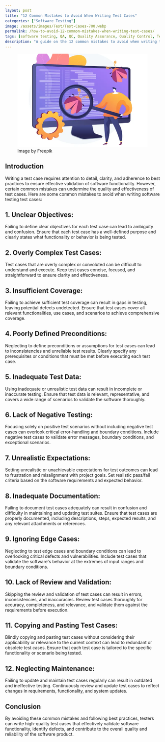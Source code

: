 ```yaml
---
layout: post
title: "12 Common Mistakes to Avoid When Writing Test Cases"
categories: ["Software Testing"]
image: /assets/images/Test/Test-Cases-700.webp
permalink: /how-to-avoid-12-common-mistakes-when-writing-test-cases/
tags: [software testing, QA, QC, Quality Assurance, Quality Control, Test Cases]
description: "A guide on the 12 common mistakes to avoid when writing test cases."
---
```


<figure>
  <img src="/assets/images/Test/Test-Cases-700.webp" alt="Common Test Case mistakes to avoid" />
  <figcaption>Image by Freepik</figcaption>
</figure>

<style>
@media (max-width: 767px) {
  img {
    width: 390px;
    height: 290px;
    
  }
}

@media (min-width: 1000px) {
  img {
    width: 700px;
    height: 500px;
  }
}
</style>

## Introduction

Writing a test case requires attention to detail, clarity, and adherence to best practices to ensure effective validation of software functionality. However, certain common mistakes can undermine the quality and effectiveness of test cases. Here are some common mistakes to avoid when writing software testing test cases:

## 1. Unclear Objectives:
Failing to define clear objectives for each test case can lead to ambiguity and confusion. Ensure that each test case has a well-defined purpose and clearly states what functionality or behavior is being tested.

## 2. Overly Complex Test Cases:
Test cases that are overly complex or convoluted can be difficult to understand and execute. Keep test cases concise, focused, and straightforward to ensure clarity and effectiveness.

## 3. Insufficient Coverage:
Failing to achieve sufficient test coverage can result in gaps in testing, leaving potential defects undetected. Ensure that test cases cover all relevant functionalities, use cases, and scenarios to achieve comprehensive coverage.

## 4. Poorly Defined Preconditions:
Neglecting to define preconditions or assumptions for test cases can lead to inconsistencies and unreliable test results. Clearly specify any prerequisites or conditions that must be met before executing each test case.

## 5. Inadequate Test Data:
Using inadequate or unrealistic test data can result in incomplete or inaccurate testing. Ensure that test data is relevant, representative, and covers a wide range of scenarios to validate the software thoroughly.

## 6. Lack of Negative Testing:
Focusing solely on positive test scenarios without including negative test cases can overlook critical error-handling and boundary conditions. Include negative test cases to validate error messages, boundary conditions, and exceptional scenarios.

## 7. Unrealistic Expectations:
Setting unrealistic or unachievable expectations for test outcomes can lead to frustration and misalignment with project goals. Set realistic pass/fail criteria based on the software requirements and expected behavior.

## 8. Inadequate Documentation:
Failing to document test cases adequately can result in confusion and difficulty in maintaining and updating test suites. Ensure that test cases are properly documented, including descriptions, steps, expected results, and any relevant attachments or references.

## 9. Ignoring Edge Cases:
Neglecting to test edge cases and boundary conditions can lead to overlooking critical defects and vulnerabilities. Include test cases that validate the software's behavior at the extremes of input ranges and boundary conditions.

## 10. Lack of Review and Validation:
Skipping the review and validation of test cases can result in errors, inconsistencies, and inaccuracies. Review test cases thoroughly for accuracy, completeness, and relevance, and validate them against the requirements before execution.

## 11. Copying and Pasting Test Cases:
Blindly copying and pasting test cases without considering their applicability or relevance to the current context can lead to redundant or obsolete test cases. Ensure that each test case is tailored to the specific functionality or scenario being tested.

## 12. Neglecting Maintenance:
Failing to update and maintain test cases regularly can result in outdated and ineffective testing. Continuously review and update test cases to reflect changes in requirements, functionality, and system updates.

## Conclusion
By avoiding these common mistakes and following best practices, testers can write high-quality test cases that effectively validate software functionality, identify defects, and contribute to the overall quality and reliability of the software product.

